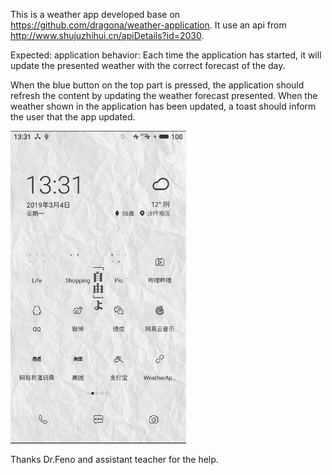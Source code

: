 This is a weather app developed base on https://github.com/dragona/weather-application.
It use an api from http://www.shujuzhihui.cn/apiDetails?id=2030.

Expected: application behavior:
Each time the application has started, it will update the presented weather with the correct forecast of the day.

When the blue button on the top part is pressed, the application should refresh the content by updating the weather forecast presented. When the weather shown in the application has been updated, a toast should inform the user that the app updated.

![Weather application](weather.gif)

Thanks Dr.Feno and assistant teacher for the help.
